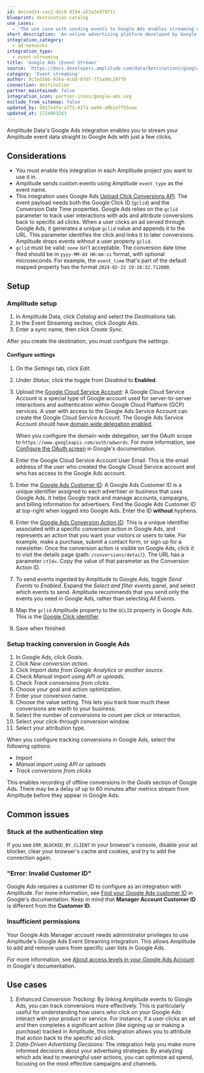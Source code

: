 ```yaml
---
id: 9ecced14-cac2-42c9-8194-a53a2e979711
blueprint: destination-catalog
use_cases:
  - 'The use case with sending events to Google Ads enables streaming events directly to the Google Ad network. This integration allows advertisers to track user interactions, such as clicks or conversions, in real-time and use this data to refine their advertising strategies and optimize ad placements for better results.'
short_description: 'An online advertising platform developed by Google, where advertisers bid to display brief advertisements, service offerings, product listings, or videos to web users.'
integration_category:
  - ad-networks
integration_type:
  - event-streaming
title: 'Google Ads (Event Stream)'
source: 'https://docs.developers.amplitude.com/data/destinations/google-ads'
category: 'Event streaming'
author: 0c3a318b-936a-4cbd-8fdf-771a90c297f0
connection: destination
partner_maintained: false
integration_icon: partner-icons/google-ads.svg
exclude_from_sitemap: false
updated_by: 5817a4fa-a771-417a-aa94-a0b1e7f55eae
updated_at: 1724963263
---
```

Amplitude Data's Google Ads integration enables you to stream your Amplitude event data straight to Google Ads with just a few clicks.

## Considerations

- You must enable this integration in each Amplitude project you want to use it in.
- Amplitude sends custom events using Amplitude `event_type` as the event name.
- This integration uses Google Ads [Upload Click Conversions API](https://developers.google.com/google-ads/api/docs/conversions/upload-clicks). The event payload needs both the Google Click ID (`gclid`) and the Conversion Date Time properties. Google Ads relies on the `gclid` parameter to track user interactions with ads and attribute conversions back to specific ad clicks. When a user clicks an ad served through Google Ads, it generates a unique `gclid` value and appends it to the URL. This parameter identifies the click and links it to later conversions. Amplitude drops events without a user property `gclid`.
- `gclid` must be valid: `none` isn't acceptable. The conversion date time filed should be in `yyyy-MM-dd HH:mm:ss` format, with optional microseconds. For example, the `event_time` that's part of the default mapped property has the format `2024-02-23 19:18:32.712000`.
  
## Setup

### Amplitude setup

1. In Amplitude Data, click *Catalog* and select the *Destinations* tab.
2. In the Event Streaming section, click *Google Ads*.
3. Enter a sync name, then click *Create Sync*.

After you create the destination, you must configure the settings.

#### Configure settings

1. On the *Settings* tab, click *Edit*.
2. Under *Status*, click the toggle from *Disabled* to **Enabled**.
3. Upload the [Google Cloud Service Account](https://developers.google.com/google-ads/api/docs/oauth/service-accounts): A Google Cloud Service Account is a special type of Google account used for server-to-server interactions and authentication within Google Cloud Platform (GCP) services. A user with access to the Google Ads Service Account can create the Google Cloud Service Account. The Google Ads Service Account should have [domain wide delegation enabled](https://developers.google.com/workspace/guides/create-credentials). 
      
      When you configure the domain-wide delegation, set the OAuth scope to `https://www.googleapis.com/auth/adwords`. For more information, see [Configure the OAuth screen](https://developers.google.com/google-ads/api/docs/get-started/oauth-cloud-project#configure_the_oauth_consent_screen) in Google's documentation.

4. Enter the Google Cloud Service Account User Email: This is the email address of the user who created the Google Cloud Service account and who has access to the Google Ads account.
5. Enter the [Google Ads Customer ID](https://support.google.com/google-ads/answer/1704344?hl=en): A Google Ads Customer ID is a unique identifier assigned to each advertiser or business that uses Google Ads. It helps Google track and manage accounts, campaigns, and billing information for advertisers. Find the Google Ads Customer ID at top-right when logged into Google Ads. Enter the ID **without** hyphens.
6. Enter the [Google Ads Conversion Action ID](https://support.google.com/google-ads/thread/105330243?hl=en&sjid=5504033552721490234-EU): This is a unique identifier associated with a specific conversion action in Google Ads, and represents an action that you want your visitors or users to take. For example, make a purchase, submit a contact form, or sign up for a newsletter. Once the conversion action is visible on Google Ads, click it to visit the details page (path: `/conversions/detail`). The URL has a parameter `ctId=`. Copy the value of that parameter as the Conversion Action ID.
7.  To send events ingested by Amplitude to Google Ads, toggle *Send Events* to *Enabled*. Expand the *Select and filter events* panel, and select which events to send. Amplitude recommends that you send only the events you need in Google Ads, rather than selecting *All Events*.
9.  Map the `gclid` Amplitude property to the `GCLID` property in Google Ads. This is the [Google Click identifier](https://support.google.com/google-ads/answer/9744275?hl=en).
10. Save when finished.

### Setup tracking conversion in Google Ads

1. In Google Ads, click *Goals*.
2. Click *New conversion action*.
3. Click *Import data from Google Analytics or another source*.
4. Check *Manual import using API or uploads*.
5. Check *Track conversions from clicks*.
6. Choose your goal and action optimization.
7. Enter your conversion name.
8. Choose the value setting. This lets you track how much these conversions are worth to your business.
9. Select the number of conversions to count per click or interaction.
10. Select your click-through conversion window.
11. Select your attribution type.

When you configure tracking conversions in Google Ads, select the following options:

- *Import*
- *Manual import using API or uploads*
- *Track conversions from clicks*

This enables recording of offline conversions in the *Goals* section of Google Ads. There may be a delay of up to 60 minutes after metrics stream from Amplitude before they appear in Google Ads.

## Common issues

### Stuck at the authentication step

If you see `ERR_BLOCKED_BY_CLIENT` in your browser's console, disable your ad blocker, clear your browser's cache and cookies, and try to add the connection again.

### "Error: Invalid Customer ID"

Google Ads requires a customer ID to configure as an integration with Amplitude. For more information, see [Find your Google Ads customer ID](https://support.google.com/google-ads/answer/1704344?hl=en) in Google's documentation. Keep in mind that **Manager Account Customer ID** is different from the **Customer ID**.

### Insufficient permissions

Your Google Ads Manager account needs administrator privileges to use Amplitude's Google Ads Event Streaming integration. This allows Amplitude to add and remove users from specific user lists in Google Ads.

For more information, see [About access levels in your Google Ads Account
](https://support.google.com/google-ads/answer/9978556) in Google's documentation.

## Use cases

1. *Enhanced Conversion Tracking:* By linking Amplitude events to Google Ads, you can track conversions more effectively. This is particularly useful for understanding how users who click on your Google Ads interact with your product or service. For instance, if a user clicks an ad and then completes a significant action (like signing up or making a purchase) tracked in Amplitude, this integration allows you to attribute that action back to the specific ad click.
2. *Data-Driven Advertising Decisions:* The integration help you make more informed decisions about your advertising strategies. By analyzing which ads lead to meaningful user actions, you can optimize ad spend, focusing on the most effective campaigns and channels.